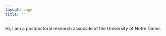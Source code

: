 ```yaml
---
layout: page
title: ""
---
```


Hi, I am a postdoctoral research associate at the University of Notre Dame.
